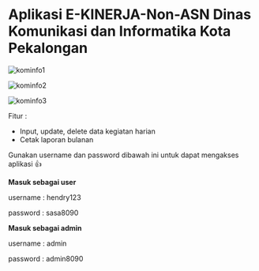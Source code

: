 # Aplikasi E-KINERJA-Non-ASN Dinas Komunikasi dan Informatika Kota Pekalongan

![kominfo1](https://user-images.githubusercontent.com/73348728/172500735-d81d1b2e-32ba-4133-a424-efe24688d73f.png)

![kominfo2](https://user-images.githubusercontent.com/73348728/172500744-f76f9760-85b9-433f-9e3c-7da85da55faf.png)

![kominfo3](https://user-images.githubusercontent.com/73348728/172500753-e71146b5-1fe8-4e13-ac40-2c4f8b88e539.png)

Fitur : 
- Input, update, delete data kegiatan harian
- Cetak laporan bulanan

Gunakan username dan password dibawah ini untuk dapat mengakses aplikasi 👍

**Masuk sebagai user**

username : hendry123

password : sasa8090

**Masuk sebagai admin**

username : admin

password : admin8090

